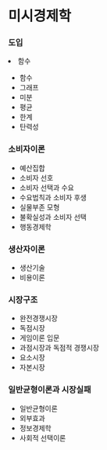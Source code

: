 # 미시경제학

### 도입

<span style="color:gray" href="https://portalife.github.io/categories/미시경제/함수"><li> 함수</li></span>
* 함수  
* 그래프  
* 미분  
* 평균  
* 한계  
* 탄력성  

### 소비자이론

* 예산집합
* 소비자 선호
* 소비자 선택과 수요  
* 수요법칙과 소비자 후생  
* 실물부존 모형  
* 불확실성과 소비자 선택  
* 행동경제학

### 생산자이론

*  생산기술  
* 비용이론  

### 시장구조

* 완전경쟁시장  
* 독점시장  
* 게임이론 입문  
* 과점시장과 독점적 경쟁시장  
* 요소시장  
* 자본시장  

### 일반균형이론과 시장실패

* 일반균형이론  
* 외부효과  
* 정보경제학  
* 사회적 선택이론  

